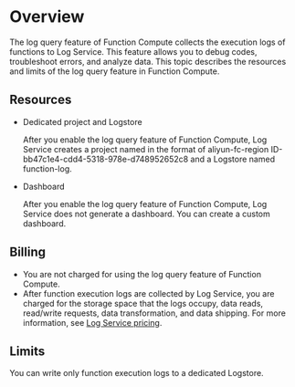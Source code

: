 # Overview

The log query feature of Function Compute collects the execution logs of functions to Log Service. This feature allows you to debug codes, troubleshoot errors, and analyze data. This topic describes the resources and limits of the log query feature in Function Compute.

## Resources

-   Dedicated project and Logstore

    After you enable the log query feature of Function Compute, Log Service creates a project named in the format of aliyun-fc-region ID-bb47c1e4-cdd4-5318-978e-d748952652c8 and a Logstore named function-log.

-   Dashboard

    After you enable the log query feature of Function Compute, Log Service does not generate a dashboard. You can create a custom dashboard.


## Billing

-   You are not charged for using the log query feature of Function Compute.
-   After function execution logs are collected by Log Service, you are charged for the storage space that the logs occupy, data reads, read/write requests, data transformation, and data shipping. For more information, see [Log Service pricing](https://www.alibabacloud.com/product/log-service/pricing?spm=a3c0i.139163.9288850920.1.7690637avzyiqo).

## Limits

You can write only function execution logs to a dedicated Logstore.

